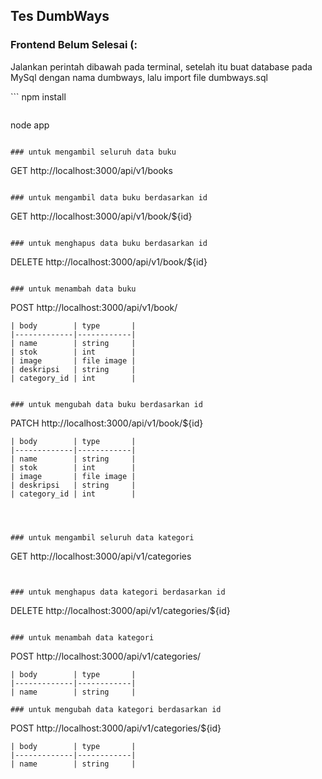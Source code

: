 ## Tes DumbWays

### Frontend Belum Selesai (:
<p>Jalankan perintah dibawah pada terminal, setelah itu buat database pada MySql dengan nama dumbways, lalu import file dumbways.sql</p>
```
npm install 

```

```
node app
```

### untuk mengambil seluruh data buku
```
GET
http://localhost:3000/api/v1/books
```

### untuk mengambil data buku berdasarkan id
```
GET
http://localhost:3000/api/v1/book/${id}
```

### untuk menghapus data buku berdasarkan id
```
DELETE
http://localhost:3000/api/v1/book/${id}
```

### untuk menambah data buku
```
POST
http://localhost:3000/api/v1/book/
```
| body        | type       |
|-------------|------------|
| name        | string     |
| stok        | int        |
| image       | file image |
| deskripsi   | string     |
| category_id | int        |


### untuk mengubah data buku berdasarkan id
```
PATCH
http://localhost:3000/api/v1/book/${id}
```
| body        | type       |
|-------------|------------|
| name        | string     |
| stok        | int        |
| image       | file image |
| deskripsi   | string     |
| category_id | int        |




### untuk mengambil seluruh data kategori
```
GET
http://localhost:3000/api/v1/categories
```


### untuk menghapus data kategori berdasarkan id
```
DELETE
http://localhost:3000/api/v1/categories/${id}
```

### untuk menambah data kategori
```
POST
http://localhost:3000/api/v1/categories/
```
| body        | type       |
|-------------|------------|
| name        | string     |

### untuk mengubah data kategori berdasarkan id
```
POST
http://localhost:3000/api/v1/categories/${id}
```
| body        | type       |
|-------------|------------|
| name        | string     |

